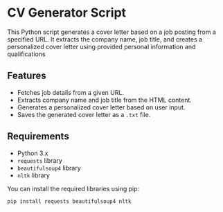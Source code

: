 # CV Generator Script

This Python script generates a cover letter based on a job posting from a specified URL. It extracts the company name, job title, and creates a personalized cover letter using provided personal information and qualifications

## Features

- Fetches job details from a given URL.
- Extracts company name and job title from the HTML content.
- Generates a personalized cover letter based on user input.
- Saves the generated cover letter as a `.txt` file.

## Requirements

- Python 3.x
- `requests` library
- `beautifulsoup4` library
- `nltk` library

You can install the required libraries using pip:

```bash
pip install requests beautifulsoup4 nltk
